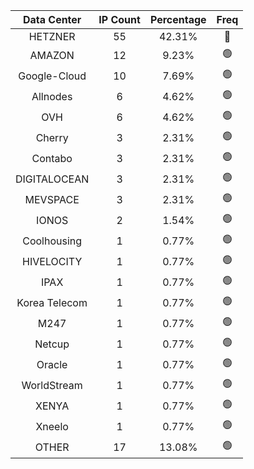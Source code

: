 | Data Center | IP Count | Percentage | Freq |
|:------------:|:--------:|:-----------:|:-----:|
| HETZNER | 55 | 42.31% | 🔴 |
| AMAZON | 12 | 9.23% | 🟢 |
| Google-Cloud | 10 | 7.69% | 🟢 |
| Allnodes | 6 | 4.62% | 🟢 |
| OVH | 6 | 4.62% | 🟢 |
| Cherry | 3 | 2.31% | 🟢 |
| Contabo | 3 | 2.31% | 🟢 |
| DIGITALOCEAN | 3 | 2.31% | 🟢 |
| MEVSPACE | 3 | 2.31% | 🟢 |
| IONOS | 2 | 1.54% | 🟢 |
| Coolhousing | 1 | 0.77% | 🟢 |
| HIVELOCITY | 1 | 0.77% | 🟢 |
| IPAX | 1 | 0.77% | 🟢 |
| Korea Telecom | 1 | 0.77% | 🟢 |
| M247 | 1 | 0.77% | 🟢 |
| Netcup | 1 | 0.77% | 🟢 |
| Oracle | 1 | 0.77% | 🟢 |
| WorldStream | 1 | 0.77% | 🟢 |
| XENYA | 1 | 0.77% | 🟢 |
| Xneelo | 1 | 0.77% | 🟢 |
| OTHER | 17 | 13.08% | 🟢 |